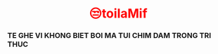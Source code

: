 <H1 style="color: red;"><Center>😒toilaMif</H1>
<H3>TE GHE VI KHONG BIET BOI MA TUI CHIM DAM TRONG TRI THUC</H3>
<!---
toilaMif/toilaMif is a ✨ special ✨ repository because its `README.md` (this file) appears on your GitHub profile.
You can click the Preview link to take a look at your changes.
--->
